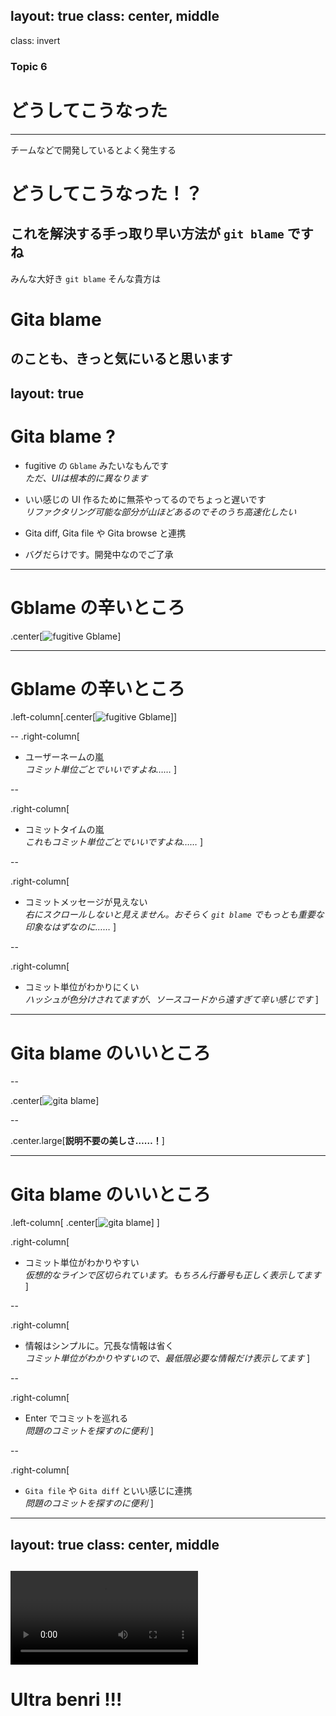 layout: true
class: center, middle
---
class: invert
### Topic 6
# どうしてこうなった
---
チームなどで開発しているとよく発生する
# **どうしてこうなった！？**
これを解決する手っ取り早い方法が `git blame` ですね
---
みんな大好き `git blame` そんな貴方は
# **Gita blame**
のことも、きっと気にいると思います
---
layout: true
---
# Gita blame ?

- fugitive の `Gblame` みたいなもんです<br>
  *ただ、UIは根本的に異なります*

- いい感じの UI 作るために無茶やってるのでちょっと遅いです<br>
 *リファクタリング可能な部分が山ほどあるのでそのうち高速化したい*

- Gita diff, Gita file や Gita browse と連携<br>

- バグだらけです。開発中なのでご了承

---
# Gblame の辛いところ
.center[![fugitive Gblame](img/fugitive_Gblame.png)]

---
# Gblame の辛いところ
.left-column[.center[![fugitive Gblame](img/fugitive_Gblame.png)]]

--
.right-column[
- ユーザーネームの嵐<br>
*コミット単位ごとでいいですよね……*
]

--

.right-column[
- コミットタイムの嵐<br>
*これもコミット単位ごとでいいですよね……*
]

--

.right-column[
- コミットメッセージが見えない<br>
*右にスクロールしないと見えません。おそらく `git blame` でもっとも重要な印象なはずなのに……*
]

--

.right-column[
- コミット単位がわかりにくい<br>
*ハッシュが色分けされてますが、ソースコードから遠すぎて辛い感じです*
]

---
# Gita blame のいいところ

--

.center[![gita blame](img/gita_blame.png)]

--

.center.large[**説明不要の美しさ……！**]

---
# Gita blame のいいところ

.left-column[
.center[![gita blame](img/gita_blame.png)]
]

.right-column[
- コミット単位がわかりやすい<br>
 *仮想的なラインで区切られています。もちろん行番号も正しく表示してます*
]

--

.right-column[
- 情報はシンプルに。冗長な情報は省く<br>
 *コミット単位がわかりやすいので、最低限必要な情報だけ表示してます*
]

--

.right-column[
- Enter でコミットを巡れる<br>
  *問題のコミットを探すのに便利*
]

--

.right-column[
- `Gita file` や `Gita diff` といい感じに連携<br>
  *問題のコミットを探すのに便利*
]

---
layout: true
class: center, middle
---
<video controls src="img/gita_blame_50k.webm"></video>
---
# Ultra **benri** !!!

